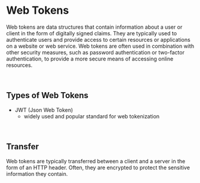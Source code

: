 # Web Tokens

Web tokens are data structures that contain information about a user or client in the form of digitally signed claims. They are typically used to authenticate users and provide access to certain resources or applications on a website or web service. Web tokens are often used in combination with other security measures, such as password authentication or two-factor authentication, to provide a more secure means of accessing online resources.

<br>

## Types of Web Tokens

- JWT (Json Web Token) 
	- widely used and popular standard for web tokenization

<br>

## Transfer

Web tokens are typically transferred between a client and a server in the form of an HTTP header. Often, they are encrypted to protect the sensitive information they contain.